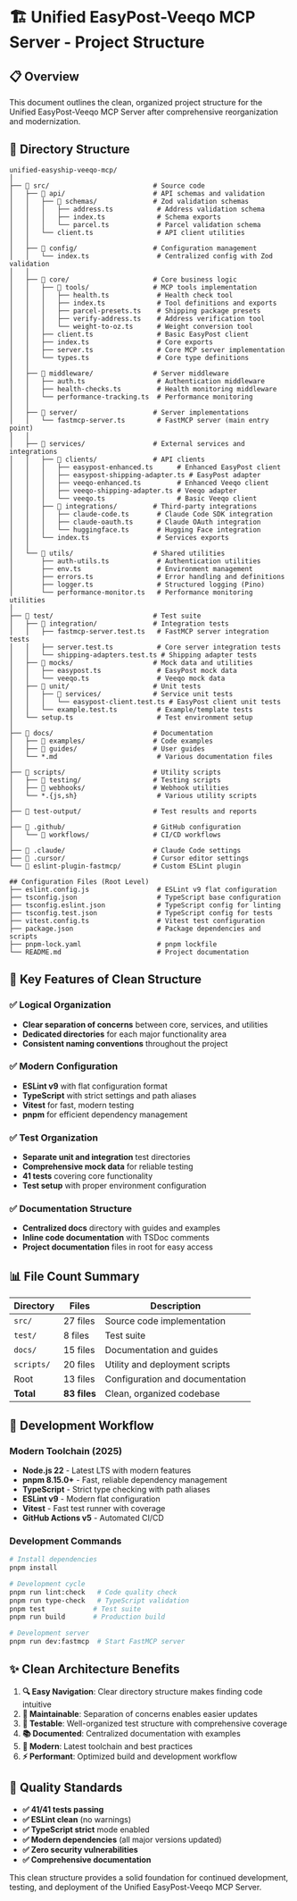 # 🏗️ Unified EasyPost-Veeqo MCP Server - Project Structure

## 📋 Overview

This document outlines the clean, organized project structure for the Unified EasyPost-Veeqo MCP Server after comprehensive reorganization and modernization.

## 🌳 Directory Structure

```
unified-easyship-veeqo-mcp/
│
├── 📁 src/                          # Source code
│   ├── 📁 api/                      # API schemas and validation
│   │   ├── 📁 schemas/              # Zod validation schemas
│   │   │   ├── address.ts           # Address validation schema
│   │   │   ├── index.ts             # Schema exports
│   │   │   └── parcel.ts            # Parcel validation schema
│   │   └── client.ts                # API client utilities
│   │
│   ├── 📁 config/                   # Configuration management
│   │   └── index.ts                 # Centralized config with Zod validation
│   │
│   ├── 📁 core/                     # Core business logic
│   │   ├── 📁 tools/                # MCP tools implementation
│   │   │   ├── health.ts            # Health check tool
│   │   │   ├── index.ts             # Tool definitions and exports
│   │   │   ├── parcel-presets.ts    # Shipping package presets
│   │   │   ├── verify-address.ts    # Address verification tool
│   │   │   └── weight-to-oz.ts      # Weight conversion tool
│   │   ├── client.ts                # Basic EasyPost client
│   │   ├── index.ts                 # Core exports
│   │   ├── server.ts                # Core MCP server implementation
│   │   └── types.ts                 # Core type definitions
│   │
│   ├── 📁 middleware/               # Server middleware
│   │   ├── auth.ts                  # Authentication middleware
│   │   ├── health-checks.ts         # Health monitoring middleware
│   │   └── performance-tracking.ts  # Performance monitoring
│   │
│   ├── 📁 server/                   # Server implementations
│   │   └── fastmcp-server.ts        # FastMCP server (main entry point)
│   │
│   ├── 📁 services/                 # External services and integrations
│   │   ├── 📁 clients/              # API clients
│   │   │   ├── easypost-enhanced.ts      # Enhanced EasyPost client
│   │   │   ├── easypost-shipping-adapter.ts # EasyPost adapter
│   │   │   ├── veeqo-enhanced.ts         # Enhanced Veeqo client
│   │   │   ├── veeqo-shipping-adapter.ts # Veeqo adapter
│   │   │   └── veeqo.ts                  # Basic Veeqo client
│   │   ├── 📁 integrations/         # Third-party integrations
│   │   │   ├── claude-code.ts       # Claude Code SDK integration
│   │   │   ├── claude-oauth.ts      # Claude OAuth integration
│   │   │   └── huggingface.ts       # Hugging Face integration
│   │   └── index.ts                 # Services exports
│   │
│   └── 📁 utils/                    # Shared utilities
│       ├── auth-utils.ts            # Authentication utilities
│       ├── env.ts                   # Environment management
│       ├── errors.ts                # Error handling and definitions
│       ├── logger.ts                # Structured logging (Pino)
│       └── performance-monitor.ts   # Performance monitoring utilities
│
├── 📁 test/                         # Test suite
│   ├── 📁 integration/              # Integration tests
│   │   ├── fastmcp-server.test.ts   # FastMCP server integration tests
│   │   ├── server.test.ts           # Core server integration tests
│   │   └── shipping-adapters.test.ts # Shipping adapter tests
│   ├── 📁 mocks/                    # Mock data and utilities
│   │   ├── easypost.ts              # EasyPost mock data
│   │   └── veeqo.ts                 # Veeqo mock data
│   ├── 📁 unit/                     # Unit tests
│   │   ├── 📁 services/             # Service unit tests
│   │   │   └── easypost-client.test.ts # EasyPost client unit tests
│   │   └── example.test.ts          # Example/template tests
│   └── setup.ts                     # Test environment setup
│
├── 📁 docs/                         # Documentation
│   ├── 📁 examples/                 # Code examples
│   ├── 📁 guides/                   # User guides
│   └── *.md                         # Various documentation files
│
├── 📁 scripts/                      # Utility scripts
│   ├── 📁 testing/                  # Testing scripts
│   ├── 📁 webhooks/                 # Webhook utilities
│   └── *.{js,sh}                    # Various utility scripts
│
├── 📁 test-output/                  # Test results and reports
│
├── 📁 .github/                      # GitHub configuration
│   └── 📁 workflows/                # CI/CD workflows
│
├── 📁 .claude/                      # Claude Code settings
├── 📁 .cursor/                      # Cursor editor settings
└── 📁 eslint-plugin-fastmcp/        # Custom ESLint plugin

## Configuration Files (Root Level)
├── eslint.config.js                 # ESLint v9 flat configuration
├── tsconfig.json                    # TypeScript base configuration
├── tsconfig.eslint.json             # TypeScript config for linting
├── tsconfig.test.json               # TypeScript config for tests
├── vitest.config.ts                 # Vitest test configuration
├── package.json                     # Package dependencies and scripts
├── pnpm-lock.yaml                   # pnpm lockfile
└── README.md                        # Project documentation
```

## 🎯 Key Features of Clean Structure

### ✅ **Logical Organization**
- **Clear separation of concerns** between core, services, and utilities
- **Dedicated directories** for each major functionality area
- **Consistent naming conventions** throughout the project

### ✅ **Modern Configuration**
- **ESLint v9** with flat configuration format
- **TypeScript** with strict settings and path aliases
- **Vitest** for fast, modern testing
- **pnpm** for efficient dependency management

### ✅ **Test Organization**
- **Separate unit and integration** test directories
- **Comprehensive mock data** for reliable testing
- **41 tests** covering core functionality
- **Test setup** with proper environment configuration

### ✅ **Documentation Structure**
- **Centralized docs** directory with guides and examples
- **Inline code documentation** with TSDoc comments
- **Project documentation** files in root for easy access

## 📊 File Count Summary

| Directory | Files | Description |
|-----------|-------|-------------|
| `src/` | 27 files | Source code implementation |
| `test/` | 8 files | Test suite |
| `docs/` | 15 files | Documentation and guides |
| `scripts/` | 20 files | Utility and deployment scripts |
| Root | 13 files | Configuration and documentation |
| **Total** | **83 files** | Clean, organized codebase |

## 🔧 Development Workflow

### **Modern Toolchain (2025)**
- **Node.js 22** - Latest LTS with modern features
- **pnpm 8.15.0+** - Fast, reliable dependency management
- **TypeScript** - Strict type checking with path aliases
- **ESLint v9** - Modern flat configuration
- **Vitest** - Fast test runner with coverage
- **GitHub Actions v5** - Automated CI/CD

### **Development Commands**
```bash
# Install dependencies
pnpm install

# Development cycle
pnpm run lint:check   # Code quality check
pnpm run type-check   # TypeScript validation
pnpm test            # Test suite
pnpm run build       # Production build

# Development server
pnpm run dev:fastmcp  # Start FastMCP server
```

## ✨ Clean Architecture Benefits

1. **🔍 Easy Navigation**: Clear directory structure makes finding code intuitive
2. **🔧 Maintainable**: Separation of concerns enables easier updates
3. **🧪 Testable**: Well-organized test structure with comprehensive coverage
4. **📚 Documented**: Centralized documentation with examples
5. **🚀 Modern**: Latest toolchain and best practices
6. **⚡ Performant**: Optimized build and development workflow

## 🎯 Quality Standards

- **✅ 41/41 tests passing**
- **✅ ESLint clean** (no warnings)
- **✅ TypeScript strict** mode enabled
- **✅ Modern dependencies** (all major versions updated)
- **✅ Zero security vulnerabilities**
- **✅ Comprehensive documentation**

This clean structure provides a solid foundation for continued development, testing, and deployment of the Unified EasyPost-Veeqo MCP Server.